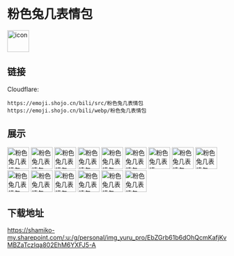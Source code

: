# 粉色兔几表情包
<img src="https://emoji.shojo.cn/bili/src/粉色兔几表情包/icon.png" width="50" height="50" alt="icon">

## 链接
Cloudflare:
```
https://emoji.shojo.cn/bili/src/粉色兔几表情包
https://emoji.shojo.cn/bili/webp/粉色兔几表情包
```
## 展示
<img src="https://emoji.shojo.cn/bili/src/粉色兔几表情包/粉色兔几表情包-爱你.png" width="50" height="50" alt="粉色兔几表情包-爱你">
<img src="https://emoji.shojo.cn/bili/src/粉色兔几表情包/粉色兔几表情包-hi.png" width="50" height="50" alt="粉色兔几表情包-hi">
<img src="https://emoji.shojo.cn/bili/src/粉色兔几表情包/粉色兔几表情包-大哭.png" width="50" height="50" alt="粉色兔几表情包-大哭">
<img src="https://emoji.shojo.cn/bili/src/粉色兔几表情包/粉色兔几表情包-哎.png" width="50" height="50" alt="粉色兔几表情包-哎">
<img src="https://emoji.shojo.cn/bili/src/粉色兔几表情包/粉色兔几表情包-自闭.png" width="50" height="50" alt="粉色兔几表情包-自闭">
<img src="https://emoji.shojo.cn/bili/src/粉色兔几表情包/粉色兔几表情包-超稀饭.png" width="50" height="50" alt="粉色兔几表情包-超稀饭">
<img src="https://emoji.shojo.cn/bili/src/粉色兔几表情包/粉色兔几表情包-？.png" width="50" height="50" alt="粉色兔几表情包-？">
<img src="https://emoji.shojo.cn/bili/src/粉色兔几表情包/粉色兔几表情包-怕怕.png" width="50" height="50" alt="粉色兔几表情包-怕怕">
<img src="https://emoji.shojo.cn/bili/src/粉色兔几表情包/粉色兔几表情包-乖巧.png" width="50" height="50" alt="粉色兔几表情包-乖巧">
<img src="https://emoji.shojo.cn/bili/src/粉色兔几表情包/粉色兔几表情包-摸头.png" width="50" height="50" alt="粉色兔几表情包-摸头">
<img src="https://emoji.shojo.cn/bili/src/粉色兔几表情包/粉色兔几表情包-围观.png" width="50" height="50" alt="粉色兔几表情包-围观">
<img src="https://emoji.shojo.cn/bili/src/粉色兔几表情包/粉色兔几表情包-惊吓.png" width="50" height="50" alt="粉色兔几表情包-惊吓">
<img src="https://emoji.shojo.cn/bili/src/粉色兔几表情包/粉色兔几表情包-溜了溜了.png" width="50" height="50" alt="粉色兔几表情包-溜了溜了">
<img src="https://emoji.shojo.cn/bili/src/粉色兔几表情包/粉色兔几表情包-亲亲.png" width="50" height="50" alt="粉色兔几表情包-亲亲">
<img src="https://emoji.shojo.cn/bili/src/粉色兔几表情包/粉色兔几表情包-嗯.png" width="50" height="50" alt="粉色兔几表情包-嗯">

## 下载地址

https://shamiko-my.sharepoint.com/:u:/g/personal/img_yuru_pro/EbZGrb61b6dOhQcmKafjKvMBZaTczIqa802EhM6YXFJ5-A